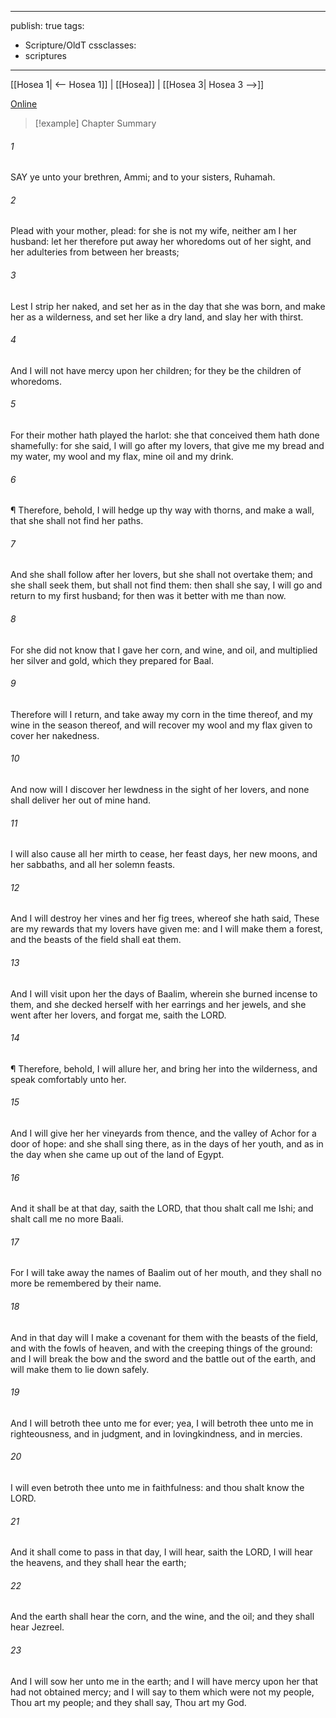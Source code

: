 

---
publish: true
tags:
  - Scripture/OldT
cssclasses:
  - scriptures
---
[[Hosea 1| <-- Hosea 1]] | [[Hosea]] | [[Hosea 3| Hosea 3 -->]]

[Online](https://churchofjesuschrist.org/study/scriptures/ot/hosea/2?lang=eng)

>[!example] Chapter Summary
>
###### 1
SAY ye unto your brethren, Ammi; and to your sisters, Ruhamah.
###### 2
Plead with your mother, plead: for she is not my wife, neither am I her husband: let her therefore put away her whoredoms out of her sight, and her adulteries from between her breasts;
###### 3
Lest I strip her naked, and set her as in the day that she was born, and make her as a wilderness, and set her like a dry land, and slay her with thirst.
###### 4
And I will not have mercy upon her children; for they be the children of whoredoms.
###### 5
For their mother hath played the harlot: she that conceived them hath done shamefully: for she said, I will go after my lovers, that give me my bread and my water, my wool and my flax, mine oil and my drink.
###### 6
¶ Therefore, behold, I will hedge up thy way with thorns, and make a wall, that she shall not find her paths.
###### 7
And she shall follow after her lovers, but she shall not overtake them; and she shall seek them, but shall not find them: then shall she say, I will go and return to my first husband; for then was it better with me than now.
###### 8
For she did not know that I gave her corn, and wine, and oil, and multiplied her silver and gold, which they prepared for Baal.
###### 9
Therefore will I return, and take away my corn in the time thereof, and my wine in the season thereof, and will recover my wool and my flax given to cover her nakedness.
###### 10
And now will I discover her lewdness in the sight of her lovers, and none shall deliver her out of mine hand.
###### 11
I will also cause all her mirth to cease, her feast days, her new moons, and her sabbaths, and all her solemn feasts.
###### 12
And I will destroy her vines and her fig trees, whereof she hath said, These are my rewards that my lovers have given me: and I will make them a forest, and the beasts of the field shall eat them.
###### 13
And I will visit upon her the days of Baalim, wherein she burned incense to them, and she decked herself with her earrings and her jewels, and she went after her lovers, and forgat me, saith the LORD.
###### 14
¶ Therefore, behold, I will allure her, and bring her into the wilderness, and speak comfortably unto her.
###### 15
And I will give her her vineyards from thence, and the valley of Achor for a door of hope: and she shall sing there, as in the days of her youth, and as in the day when she came up out of the land of Egypt.
###### 16
And it shall be at that day, saith the LORD, that thou shalt call me Ishi; and shalt call me no more Baali.
###### 17
For I will take away the names of Baalim out of her mouth, and they shall no more be remembered by their name.
###### 18
And in that day will I make a covenant for them with the beasts of the field, and with the fowls of heaven, and with the creeping things of the ground: and I will break the bow and the sword and the battle out of the earth, and will make them to lie down safely.
###### 19
And I will betroth thee unto me for ever; yea, I will betroth thee unto me in righteousness, and in judgment, and in lovingkindness, and in mercies.
###### 20
I will even betroth thee unto me in faithfulness: and thou shalt know the LORD.
###### 21
And it shall come to pass in that day, I will hear, saith the LORD, I will hear the heavens, and they shall hear the earth;
###### 22
And the earth shall hear the corn, and the wine, and the oil; and they shall hear Jezreel.
###### 23
And I will sow her unto me in the earth; and I will have mercy upon her that had not obtained mercy; and I will say to them which were not my people, Thou art my people; and they shall say, Thou art my God.



